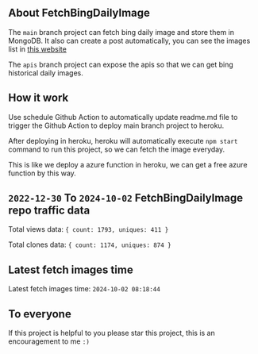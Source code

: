 ## About FetchBingDailyImage

The `main` branch project can fetch bing daily image and store them in MongoDB.
It also can create a post automatically, you can see the images list in [this website](https://oursalbum.netlify.app)

The `apis` branch project can expose the apis so that we can get bing historical daily images.

## How it work

Use schedule Github Action to automatically update readme.md file to trigger the Github Action to deploy main branch project to heroku.

After deploying in heroku, heroku will automatically execute `npm start` command to run this project, so we can fetch the image everyday.

This is like we deploy a azure function in heroku, we can get a free azure function by this way.

## `2022-12-30` To `2024-10-02` FetchBingDailyImage repo traffic data

Total views data: `{ count: 1793, uniques: 411 }`

Total clones data: `{ count: 1174, uniques: 874 }`

## Latest fetch images time

Latest fetch images time: `2024-10-02 08:18:44`

## To everyone

If this project is helpful to you please star this project, this is an encouragement to me `:)`



